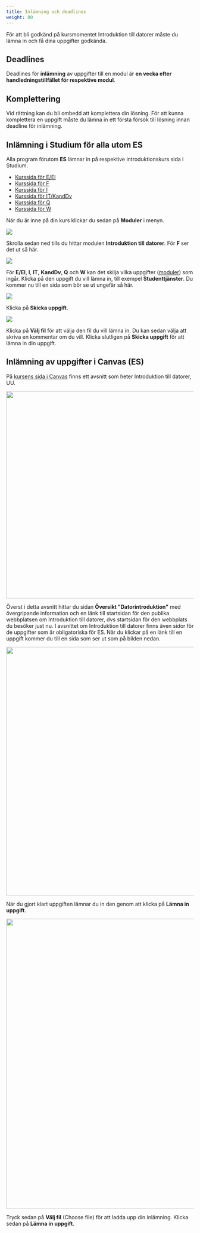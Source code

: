 ```yaml
---
title: Inlämning och deadlines
weight: 80
---
```


För att bli godkänd på kursmomentet Introduktion till datorer måste du lämna in
och få dina uppgifter godkända.

## Deadlines

Deadlines för **inlämning** av uppgifter till en modul är **en vecka efter
handledningstillfället för respektive modul**.

## Komplettering

Vid rättning kan du bli ombedd att komplettera din lösning.
För att kunna komplettera en uppgift måste du lämna in ett första försök till
lösning innan deadline för inlämning.

## Inlämning i Studium för alla utom ES

Alla program förutom **ES** lämnar in på respektive
introduktionskurs sida i Studium.

- [Kurssida för E/EI][eei-studium]
- [Kurssida för F][f-studium]
- [Kurssida för I][i-studium]
- [Kurssida för IT/KandDv][it-dv-studium]
- [Kurssida för Q][q-studium]
- [Kurssida för W][w-submsission]

[eei-studium]: https://uppsala.instructure.com/courses/48541

[f-studium]: https://uppsala.instructure.com/courses/48542

[i-studium]: https://uppsala.instructure.com/courses/48333

[it-dv-studium]: https://uppsala.instructure.com/courses/48011

[q-studium]: https://uppsala.instructure.com/courses/48096

[w-submsission]: https://uppsala.instructure.com/courses/33883

När du är inne på din kurs klickar du sedan på **Moduler** i menyn. 

<img src="/images/studenttjanster/studium/kurs-meny-moduler.png"/> 

Skrolla sedan ned tills du hittar modulen **Introduktion till datorer**. För
**F** ser det ut så här. 

<img src="/images/studenttjanster/studium/example-module.png"/> 

För **E/EI**, **I**, **IT**, **KandDv**, **Q** och **W** kan det
skilja vilka uppgifter ([moduler](/modules)) som ingår. Klicka på den uppgift du
vill lämna in, till exempel **Studenttjänster**. Du kommer nu till en sida som
bör se ut ungefär så här. 

<img src="/images/studenttjanster/studium/studenttjanster-submit-1.png"/>

Klicka på **Skicka uppgift**. 

<img src="/images/studenttjanster/studium/studenttjanster-submit-2.png"/>

Klicka på **Välj fil** för att välja den fil du vill lämna in. Du kan sedan
välja att skriva en kommentar om du vill. Klicka slutligen på **Skicka uppgift**
för att lämna in din uppgift.

##  Inlämning av uppgifter i Canvas (ES)

På [kursens sida i Canvas][canvas] finns
ett avsnitt som heter Introduktion till datorer, UU. 

[canvas]: https://slu-se.instructure.com/courses/4613

<img src="/images/submission-and-deadlines/canvas-uppgifter.png" width="555px;"/>

Överst i detta avsnitt hittar du sidan **Översikt "Datorintroduktion"** med
övergripande information och en länk till startsidan för den publika webbplatsen
om Introduktion till datorer, dvs startsidan för den webbplats du besöker just
nu. I avsnittet om Introduktion till datorer finns även sidor för de uppgifter
som är obligatoriska för ES. När du klickar på en länk till en uppgift kommer du
till en sida som ser ut som på bilden nedan.

<img src="/images/submission-and-deadlines/canvas-studenttjanster.png" class="border" style="width:666px;"/>

När du gjort klart uppgiften lämnar du in den genom att klicka på **Lämna in uppgift**.

<img src="/images/submission-and-deadlines/canvas-submit-file.png" class="border" style="width:777px;"/>

Tryck sedan på **Välj fil** (Choose file) för att ladda upp din inlämning.
Klicka sedan på **Lämna in uppgift**.


